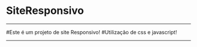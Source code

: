 # SiteResponsivo
**************************************

#Este é um projeto de site Responsivo!
#Utilização de css e javascript!

***************************************
